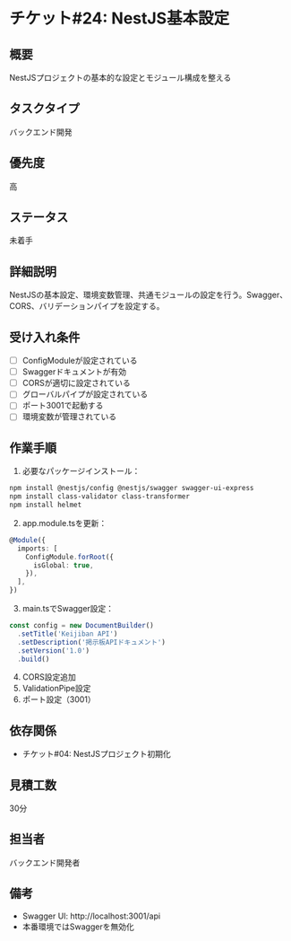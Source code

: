 # チケット#24: NestJS基本設定

## 概要
NestJSプロジェクトの基本的な設定とモジュール構成を整える

## タスクタイプ
バックエンド開発

## 優先度
高

## ステータス
未着手

## 詳細説明
NestJSの基本設定、環境変数管理、共通モジュールの設定を行う。Swagger、CORS、バリデーションパイプを設定する。

## 受け入れ条件
- [ ] ConfigModuleが設定されている
- [ ] Swaggerドキュメントが有効
- [ ] CORSが適切に設定されている
- [ ] グローバルパイプが設定されている
- [ ] ポート3001で起動する
- [ ] 環境変数が管理されている

## 作業手順
1. 必要なパッケージインストール：
```bash
npm install @nestjs/config @nestjs/swagger swagger-ui-express
npm install class-validator class-transformer
npm install helmet
```
2. app.module.tsを更新：
```typescript
@Module({
  imports: [
    ConfigModule.forRoot({
      isGlobal: true,
    }),
  ],
})
```
3. main.tsでSwagger設定：
```typescript
const config = new DocumentBuilder()
  .setTitle('Keijiban API')
  .setDescription('掲示板APIドキュメント')
  .setVersion('1.0')
  .build()
```
4. CORS設定追加
5. ValidationPipe設定
6. ポート設定（3001）

## 依存関係
- チケット#04: NestJSプロジェクト初期化

## 見積工数
30分

## 担当者
バックエンド開発者

## 備考
- Swagger UI: http://localhost:3001/api
- 本番環境ではSwaggerを無効化